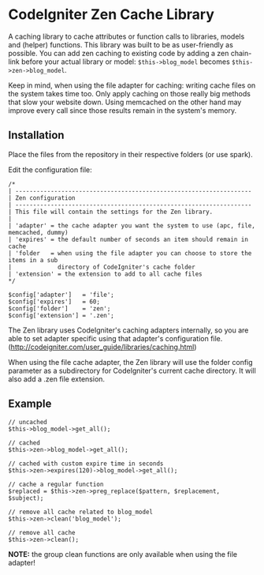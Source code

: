 CodeIgniter Zen Cache Library
=============================

A caching library to cache attributes or function calls to libraries, models and (helper) functions. This library was built to be as user-friendly as possible. You can add zen caching to existing code by adding a zen chain-link before your actual library or model: `$this->blog_model` becomes `$this->zen->blog_model`.

Keep in mind, when using the file adapter for caching: writing cache files on the system takes time too. Only apply caching on those really big methods that slow your website down. Using memcached on the other hand may improve every call since those results remain in the system's memory.

Installation
------------

Place the files from the repository in their respective folders (or use spark).

Edit the configuration file:

    /*
    | -------------------------------------------------------------------
    | Zen configuration
    | -------------------------------------------------------------------
    | This file will contain the settings for the Zen library.
    |
    | 'adapter' = the cache adapter you want the system to use (apc, file, memcached, dummy)
    | 'expires' = the default number of seconds an item should remain in cache
    | 'folder   = when using the file adapter you can choose to store the items in a sub
    |             directory of CodeIgniter's cache folder
    | 'extension' = the extension to add to all cache files
    */

    $config['adapter']   = 'file';
    $config['expires']   = 60;
    $config['folder']    = 'zen';
    $config['extension'] = '.zen';

The Zen library uses CodeIgniter's caching adapters internally, so you are able to set adapter specific using that adapter's configuration file. (http://codeigniter.com/user_guide/libraries/caching.html)
    
When using the file cache adapter, the Zen library will use the folder config parameter as a subdirectory for CodeIgniter's current cache directory. It will also add a .zen file extension.

Example
-------

    // uncached
    $this->blog_model->get_all();
    
    // cached
    $this->zen->blog_model->get_all();
    
    // cached with custom expire time in seconds
    $this->zen->expires(120)->blog_model->get_all();
    
    // cache a regular function
    $replaced = $this->zen->preg_replace($pattern, $replacement, $subject);
    
    // remove all cache related to blog_model
    $this->zen->clean('blog_model');
    
    // remove all cache
    $this->zen->clean();
    
**NOTE:** the group clean functions are only available when using the file adapter!